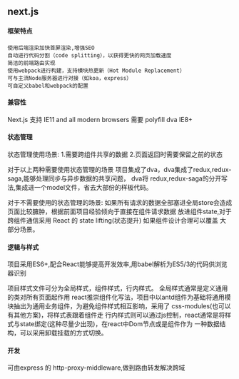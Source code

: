 ## next.js

#### 框架特点
>
    使用后端渲染加快首屏渲染,增强SEO
    自动进行代码分割（code splitting），以获得更快的网页加载速度
    简洁的前端路由实现
    使用webpack进行构建，支持模块热更新（Hot Module Replacement）
    可与主流Node服务器进行对接（如koa，express）
    可自定义babel和webpack的配置
>

#### 兼容性
>
  Next.js 支持 IE11 and all modern browsers 需要 polyfill
  dva  IE8+
>

#### 状态管理
>
  状态管理使用场景:
  1.需要跨组件共享的数据
  2.页面返回时需要保留之前的状态

  对于以上两种需要使用状态管理的场景
    项目集成了dva，dva集成了redux,redux-saga,能够处理同步与异步数据的共享问题，
    dva将 redux,redux-saga的分开写法,集成进一个model文件，省去大部份的样板代码。

  对于不需要使用的状态管理的场景:
    如果所有请求的数据全部塞进全局store会造成页面比较臃肿，根据前面项目经验倾向于直接在组件请求数据
    放进组件state,对于跨组件通信采用 React 的 state lifting(状态提升) 如果组件设计合理可以覆盖
    大部分场景。
>

#### 逻辑与样式
>
  项目采用ES6+,配合React能够提高开发效率,用babel解析为ES5/3的代码供浏览器识别

  项目样式文件可分为全局样式，组件样式，行内样式。
  全局样式通常是定义通用的类对所有页面起作用
  react推崇组件化写法，项目中以antd组件为基础将通用模块抽出为通用业务组件，为避免组件样式相互影响，采用了
  css-modules(也可以有其他方案)，将样式表跟着组件走
  行内样式则可以通过js控制，react通常是将样式与state绑定(这种尽量少出现)，在react中Dom节点或是组件作为
  一种数据结构，可以采用卸载挂载的方式切换。
>
#### 开发
可由express 的 http-proxy-middleware,做到路由转发解决跨域